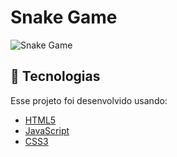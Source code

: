 # Snake Game

<img src="https://i.imgur.com/Xt60Wmf.png" alt="Snake Game"/>

## 🧪 Tecnologias

Esse projeto foi desenvolvido usando:

- [HTML5](https://html.spec.whatwg.org/)
- [JavaScript](https://www.javascript.com/)
- [CSS3](https://www.typescriptlang.org/)

